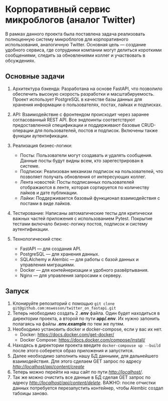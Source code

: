 # Корпоративный сервис микроблогов (аналог Twitter)

В рамках данного проекта была поставлена задача реализовать полноценную систему микроблогов для корпоративного использования, аналогичную Twitter. Основная цель — создание удобного сервиса, где сотрудники компании могут делиться короткими сообщениями, следить за обновлениями коллег и участвовать в обсуждениях.

## Основные задачи

1. Архитектура бэкенда: Разработана на основе FastAPI, что позволило обеспечить высокую скорость разработки и масштабируемость. Проект использует PostgreSQL в качестве базы данных для хранения информации о пользователях, постах, лайках и подписках.

2. API: Взаимодействие с фронтендом происходит через заранее согласованный REST API. Все эндпоинты соответствуют предоставленной спецификации и поддерживают базовые CRUD-операции для пользователей, постов и подписок. Включены также функции аутентификации.

3. Реализация бизнес-логики:
    - Посты: Пользователи могут создавать и удалять сообщения. Данные посты будут видны всем, кто зарегестрирован в системе.
    - Подписки: Реализован механизм подписок на пользователей, что позволяет получать обновления от интересующих коллег.
    - Лента новостей: Посты подписанных пользователей отображаются в ленте, которая сортируется по количеству лайков и дате публикации.
    - Лайки: Поддерживается базовый функционал взаимодействия с постами в виде лайков.

4. Тестирование: Написаны автоматические тесты для критически важных частей приложения с использованием Pytest. Покрытие тестами включало бизнес-логику постов, подписок и систему аутентификации.

5. Технологический стек:

    - FastAPI — для создания API.
    - PostgreSQL — для хранения данных.
    - SQLAlchemy и Alembic — для работы с базой данных и управления миграциями.
    - Docker — для контейнеризации и удобного развёртывания.
    - Nginx — для управления запросами к серверу.

## Запуск

1. Клонируйте репозиторий с помощью `git clone git@github.com:mswesson/twitter_on_fastapi.git`
2. Теперь необходимо создать 2 **.env** файла. Один будет находиться в директории проекта, а второй по пути **app/.env**. Их нужно запонить полагаясь на файлы **.env.example** по тем же путям.
3. Необходимо установить docker и docker-compose, если у вас их нет. 
    - Docker: <https://docs.docker.com/get-docker/>
    - Docker Compose: <https://docs.docker.com/compose/install/>
4. Находясь в директории проекта введите `docker-compouse up --build` после этого соберется образ приложения и запустится.
5. Далее необходимо заполнить нашу БД данными, для дальнейшего взаимодействия. Для этого сделаем GET запрос по адресу *<http://localhost/api/content/create>*
6. Теперь можно перейти на наш сайт по пути *<http://localhost/>*.
7. Так же можно очистить все данные в БД сделая GET запрос по адресу *<http://localhost/api/content/delete>*. ВАЖНО: после отчистки данных потребуется перезапустить контейнер, чтобы Alembic создал табоицы заново.
